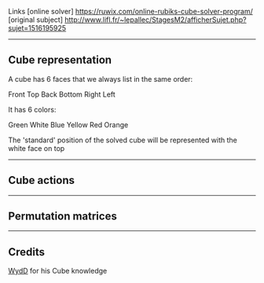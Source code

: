 Links
[online solver] https://ruwix.com/online-rubiks-cube-solver-program/
[original subject] http://www.lifl.fr/~lepallec/StagesM2/afficherSujet.php?sujet=1516195925

---

## Cube representation

A cube has 6 faces that we always list in the same order:

Front Top Back Bottom Right Left

It has 6 colors:

Green White Blue Yellow Red Orange

The 'standard' position of the solved cube will be represented with the white face on top


---

## Cube actions


---

## Permutation matrices


---

## Credits

[WydD](https://github.com/WydD) for his Cube knowledge